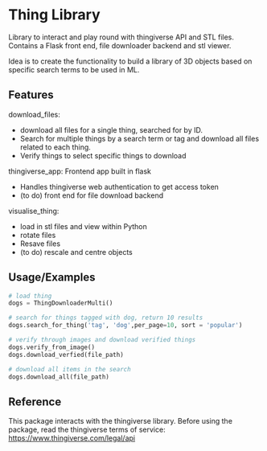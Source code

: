 
# Thing Library

Library to interact and play round with thingiverse API and STL files. Contains a Flask front end, file downloader backend and stl viewer.   

Idea is to create the functionality to build a library of 3D objects based on specific search terms to be used in ML.


## Features

download_files:
- download all files for a single thing, searched for by ID.
- Search for multiple things by a search term or tag and download all files related to each thing.
- Verify things to select specific things to download

thingiverse_app: Frontend app built in flask
- Handles thingiverse web authentication to get access token
- (to do) front end for file download backend 

visualise_thing:
- load in stl files and view within Python 
- rotate files
- Resave files
- (to do) rescale and centre objects

## Usage/Examples

```python
# load thing
dogs = ThingDownloaderMulti()

# search for things tagged with dog, return 10 results
dogs.search_for_thing('tag', 'dog',per_page=10, sort = 'popular')

# verify through images and download verified things
dogs.verify_from_image()
dogs.download_verfied(file_path)

# download all items in the search
dogs.download_all(file_path)
```


## Reference

This package interacts with the thingiverse library. Before using the package, read the thingiverse terms of service: https://www.thingiverse.com/legal/api
